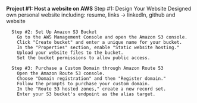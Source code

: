 **Project #1: Host a website on AWS**
      Step #1: Design Your Website
        Designed own personal website including: resume, links -> linkedln, github and website
      
      Step #2: Set Up Amazon S3 Bucket
        Go to the AWS Management Console and open the Amazon S3 console.
        Click "Create bucket" and enter a unique name for your bucket.
        In the "Properties" section, enable "Static website hosting."
        Upload your website files to the bucket.
        Set the bucket permissions to allow public access.
      
      Step #3: Purchase a Custom Domain through Amazon Route 53
        Open the Amazon Route 53 console.
        Choose "Domain registration" and then "Register domain."
        Follow the prompts to purchase your custom domain.
        In the "Route 53 hosted zones," create a new record set.
        Enter your S3 bucket's endpoint as the alias target.
